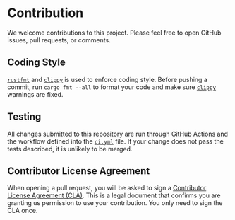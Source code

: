 # Contribution

We welcome contributions to this project. Please feel free to open GitHub issues, pull requests, or comments.

## Coding Style

[`rustfmt`] and [`clippy`] is used to enforce coding style. Before pushing a commit, run `cargo fmt --all` to format your code and make sure [`clippy`] warnings are fixed.

[`rustfmt`]: https://github.com/rust-lang/rustfmt
[`clippy`]: https://github.com/rust-lang/clippy

## Testing

All changes submitted to this repository are run through GitHub Actions and the workflow defined into the [`ci.yml`] file. If your change does not pass the tests described, it is unlikely to be merged.

[`ci.yml`]: https://github.com/notgull/async-gui/blob/main/.github/workflows/ci.yml

## Contributor License Agreement

When opening a pull request, you will be asked to sign a [Contributor License Agreement (CLA)](https://cla-assistant.io/notgull/async-gui). This is a legal document that confirms you are granting us permission to use your contribution. You only need to sign the CLA once.
